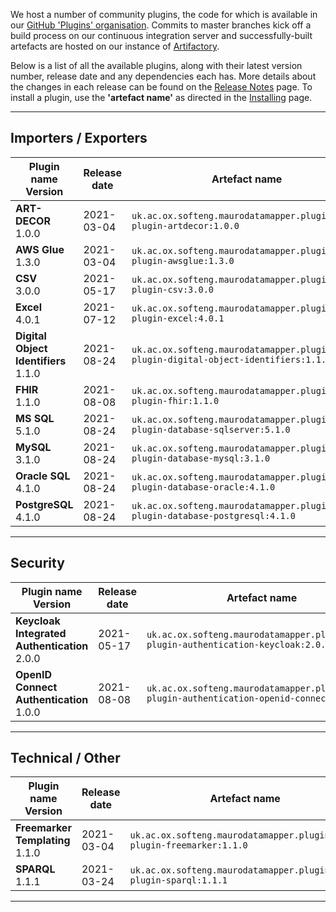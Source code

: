 We host a number of community plugins, the code for which is available in
our [GitHub 'Plugins' organisation](https://github.com/MauroDataMapper-Plugins).
Commits to master branches kick off a build process on our continuous integration server and successfully-built artefacts are hosted on our instance
of [Artifactory](https://jenkins.cs.ox.ac.uk/artifactory).

Below is a list of all the available plugins, along with their latest version number, release date and any dependencies each has. More details about the
changes in each release can be found on the [Release Notes](/about/release-notes) page. To install a plugin, use the **'artefact name'** as directed in
the [Installing](../docker) page.

---

## Importers / Exporters

<table style="width: 100%;">
    <thead>
        <tr>
            <th style="width: 20%;"><b>Plugin name<br/>Version</b></th>
            <th style="width: 15%;"><b>Release date</b></th>
            <th style="width: 45%;"><b>Artefact name</b></th>
            <th style="width: 15%;"><b>Dependencies</b></th>
        </tr>
    </thead>
    <tbody>
<tr>
            <td><b>ART-DECOR</b><br/>1.0.0</td>
            <td>2021-03-04</td>
            <td><code>uk.ac.ox.softeng.maurodatamapper.plugins:mdm-plugin-artdecor:1.0.0</code></td>
            <td>Core &gt;= 4.2.0</td>
        </tr>
<tr>
            <td><b>AWS Glue</b><br/>1.3.0</td>
            <td>2021-03-04</td>
            <td><code>uk.ac.ox.softeng.maurodatamapper.plugins:mdm-plugin-awsglue:1.3.0</code></td>
            <td>Core &gt;= 4.2.0</td>
        </tr>
<tr>
            <td><b>CSV</b><br/>3.0.0</td>
            <td>2021-05-17</td>
            <td><code>uk.ac.ox.softeng.maurodatamapper.plugins:mdm-plugin-csv:3.0.0</code></td>
            <td>Core &gt;= 4.5.0</td>
        </tr>
<tr>
            <td><b>Excel</b><br/>4.0.1</td>
            <td>2021-07-12</td>
            <td><code>uk.ac.ox.softeng.maurodatamapper.plugins:mdm-plugin-excel:4.0.1</code></td>
            <td>Core &gt;= 4.7.0</td>
        </tr>
<tr>
            <td><b>Digital Object Identifiers</b><br/>1.1.0</td>
            <td>2021-08-24</td>
            <td><code>uk.ac.ox.softeng.maurodatamapper.plugins:mdm-plugin-digital-object-identifiers:1.1.0</code></td>
            <td>Core &gt;= 4.9.0</td>
        </tr>
<tr>
            <td><b>FHIR</b><br/>1.1.0</td>
            <td>2021-08-08</td>
            <td><code>uk.ac.ox.softeng.maurodatamapper.plugins:mdm-plugin-fhir:1.1.0</code></td>
            <td>Core &gt;= 4.8.0</td>
        </tr>
<tr>
            <td><b>MS SQL</b><br/>5.1.0</td>
            <td>2021-08-24</td>
            <td><code>uk.ac.ox.softeng.maurodatamapper.plugins:mdm-plugin-database-sqlserver:5.1.0</code></td>
            <td>Core &gt;= 4.9.0</td>
        </tr>
<tr>
            <td><b>MySQL</b><br/>3.1.0</td>
            <td>2021-08-24</td>
            <td><code>uk.ac.ox.softeng.maurodatamapper.plugins:mdm-plugin-database-mysql:3.1.0</code></td>
            <td>Core &gt;= 4.9.0</td>
        </tr>
<tr>
            <td><b>Oracle SQL</b><br/>4.1.0</td>
            <td>2021-08-24</td>
            <td><code>uk.ac.ox.softeng.maurodatamapper.plugins:mdm-plugin-database-oracle:4.1.0</code></td>
            <td>Core &gt;= 4.9.0</td>
        </tr>
<tr>
            <td><b>PostgreSQL</b><br/>4.1.0</td>
            <td>2021-08-24</td>
            <td><code>uk.ac.ox.softeng.maurodatamapper.plugins:mdm-plugin-database-postgresql:4.1.0</code></td>
            <td>Core &gt;= 4.9.0</td>
        </tr>
</tbody>
</table>

---

## Security

<table style="width: 100%;">
    <thead>
        <tr>
            <th style="width: 20%;"><b>Plugin name<br/>Version</b></th>
            <th style="width: 15%;"><b>Release date</b></th>
            <th style="width: 45%;"><b>Artefact name</b></th>
            <th style="width: 15%;"><b>Dependencies</b></th>
        </tr>
    </thead>
    <tbody>
<tr>
            <td><b>Keycloak Integrated Authentication</b><br/>2.0.0</td>
            <td>2021-05-17</td>
            <td><code>uk.ac.ox.softeng.maurodatamapper.plugins:mdm-plugin-authentication-keycloak:2.0.0</code></td>
            <td>Core &gt;= 4.5.0</td>
        </tr>
<tr>
            <td><b>OpenID Connect Authentication</b><br/>1.0.0</td>
            <td>2021-08-08</td>
            <td><code>uk.ac.ox.softeng.maurodatamapper.plugins:mdm-plugin-authentication-openid-connect:1.0.0</code></td>
            <td>Core &gt;= 4.8.0</td>
        </tr>
</tbody>
</table>

---

## Technical / Other

<table style="width: 100%;">
    <thead>
        <tr>
            <th style="width: 20%;"><b>Plugin name<br/>Version</b></th>
            <th style="width: 15%;"><b>Release date</b></th>
            <th style="width: 45%;"><b>Artefact name</b></th>
            <th style="width: 15%;"><b>Dependencies</b></th>
        </tr>
    </thead>
    <tbody>
<tr>
            <td><b>Freemarker Templating</b><br/>1.1.0</td>
            <td>2021-03-04</td>
            <td><code>uk.ac.ox.softeng.maurodatamapper.plugins:mdm-plugin-freemarker:1.1.0</code></td>
            <td>Core &gt;= 4.7.0</td>
        </tr>
<tr>
            <td><b>SPARQL</b><br/>1.1.1</td>
            <td>2021-03-24</td>
            <td><code>uk.ac.ox.softeng.maurodatamapper.plugins:mdm-plugin-sparql:1.1.1</code></td>
            <td>Core &gt;= 4.2.0</td>
        </tr>
</tbody>
</table>

<!--  LocalWords:  plugins Artifactory plugin thead tr th tbody td br
 -->
<!--  LocalWords:  gt PostgreSQL AWS Keycloak Freemarker Sparql
 -->

---
